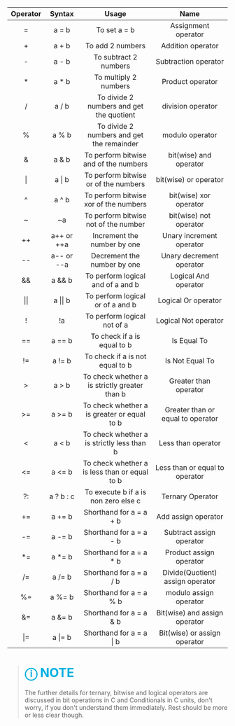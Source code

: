 |Operator|Syntax|Usage|Name|
|:------:|:----:|:---:|:--:|
| = | a = b | To set a = b |Assignment operator|
| + | a + b | To add 2 numbers| Addition operator|
| - | a - b | To subtract 2 numbers| Subtraction operator|
|\*| a \* b | To multiply 2 numbers| Product operator |
|/| a / b | To divide 2 numbers and get the quotient| division operator|
| % | a % b | To divide 2 numbers and get the remainder| modulo operator|
| & | a & b |  To perform bitwise and of the numbers | bit(wise) and operator |
| \| | a \| b | To perform bitwise or of the numbers | bit(wise) or operator |
| ^ | a ^ b | To perform bitwise xor of the numbers | bit(wise) xor operator |
| \~ | \~a | To perform bitwise not of the number| bit(wise) not operator |
| ++ | a++ or ++a| Increment the number by one| Unary increment operator |
| -- | a-- or --a| Decrement the number by one| Unary decrement operator |
| && | a && b | To perform logical and of a and b| Logical And operator |
| \|\| | a \|\| b | To perform logical or of a and b| Logical Or operator |
| ! | !a | To perform logical not of a| Logical Not operator |
| == | a == b | To check if a is equal to b| Is Equal To |
| != | a != b | To check if a is not equal to b| Is Not Equal To |
| > | a > b | To check whether a is strictly greater than b | Greater than operator |
| >= | a >= b | To check whether a is greater or equal to b | Greater than or equal to operator |
| < | a < b | To check whether a is strictly less than b | Less than operator |
| <= | a <= b | To check whether a is less than or equal to b | Less than or equal to operator |
| ?: | a ? b : c | To execute b if a is non zero else c| Ternary Operator |
| += | a += b | Shorthand for a = a + b | Add assign operator |
| -= | a -= b | Shorthand for a = a - b | Subtract assign operator |
| \*= | a \*= b | Shorthand for a = a \* b | Product assign operator |
| /= | a /= b | Shorthand for a = a / b | Divide(Quotient) assign operator |
| \%= | a \%= b | Shorthand for a = a \% b | modulo assign operator |
| &= | a &= b | Shorthand for a = a & b | Bit(wise) and assign operator |
| \|= | a \|= b | Shorthand for a = a \| b | Bit(wise) or assign operator |

>  # <font color = 'sky blue'> ⓘ **NOTE** </font>
>  The further details for ternary, bitwise and logical operators are discussed in bit operations in C and Conditionals in C units, don't worry, if you don't understand them immediately.
>  Rest should be more or less clear though.

